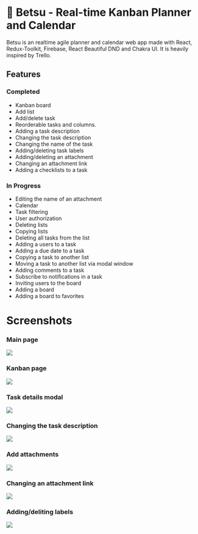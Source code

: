 # 🎇 Betsu - Real-time Kanban Planner and Calendar
Betsu is an realtime agile planner and calendar web app made with React, Redux-Toolkit, Firebase, React Beautiful DND and Chakra UI. It is heavily inspired by Trello.

## Features

### Completed
- Kanban board
- Add list
- Add/delete task
- Reorderable tasks and columns.
- Adding a task description
- Changing the task description
- Changing the name of the task
- Adding/deleting task labels
- Adding/deleting an attachment
- Changing an attachment link
- Adding a checklists to a task

### In Progress
- Editing the name of an attachment
- Calendar
- Task filtering
- User authorization
- Deleting lists
- Copying lists
- Deleting all tasks from the list
- Adding a users to a task
- Adding a due date to a task
- Copying a task to another list
- Moving a task to another list via modal window
- Adding comments to a task
- Subscribe to notifications in a task
- Inviting users to the board
- Adding a board
- Adding a board to favorites

# Screenshots

### Main page
<img src='https://i2.paste.pics/085c50e6d555a38489e7f56827845923.png' />

### Kanban page
<img src='https://i2.paste.pics/bf81f0d315644fd4ba4c6c8a02d02f2f.png' />

### Task details modal
<img src='https://i2.paste.pics/P4NWB.png' />

### Changing the task description
<img src='https://i2.paste.pics/27c7c545cd5fa4d2d99956305a1e0ab6.png' />

### Add attachments
<img src='https://i2.paste.pics/c760bef327811df0e61c37e26aa74b6b.png' />

### Changing an attachment link
<img src='https://i2.paste.pics/ba1592d1533d5b7812facfd7239b486a.png' />

### Adding/deliting labels
<img src='https://i2.paste.pics/659eff744e4d6c5a29df942b9409bc94.png' />

